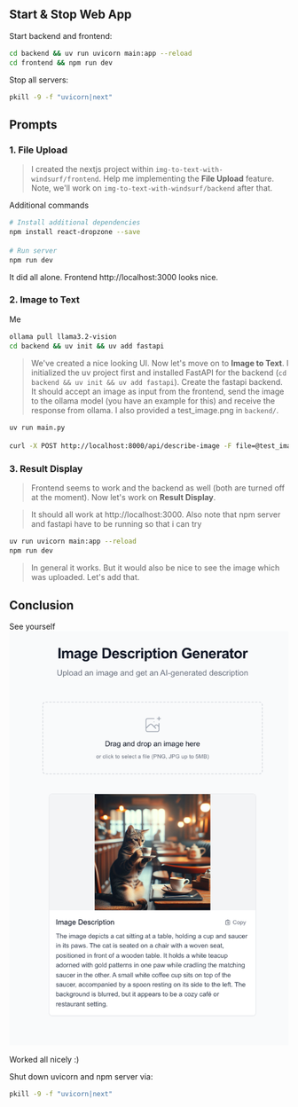 ## Start & Stop Web App

Start backend and frontend:
```bash
cd backend && uv run uvicorn main:app --reload
cd frontend && npm run dev
```

Stop all servers:
```bash
pkill -9 -f "uvicorn|next"
```

## Prompts
<!-- TODO: add prompts and additonal commands to /README.md later -->
### 1. File Upload

>I created the nextjs project within `img-to-text-with-windsurf/frontend`. Help me implementing the **File Upload** feature. Note, we'll work on `img-to-text-with-windsurf/backend` after that.

Additional commands
```bash
# Install additional dependencies
npm install react-dropzone --save

# Run server
npm run dev
```
It did all alone. Frontend http://localhost:3000 looks nice.

### 2. Image to Text
Me
```bash
ollama pull llama3.2-vision 
cd backend && uv init && uv add fastapi
```
>We've created a nice looking UI. Now let's move on to **Image to Text**. I initialized the uv project first and installed FastAPI for the backend (`cd backend && uv init && uv add fastapi`). Create the fastapi backend. It should accept an image as input from the frontend, send the image to the ollama model (you have an example for this) and receive the response from ollama. I also provided a test_image.png in `backend/`.

```bash
uv run main.py

curl -X POST http://localhost:8000/api/describe-image -F file=@test_image.png
```

### 3. Result Display
>Frontend seems to work and the backend as well (both are turned off at the moment). Now let's work on **Result Display**.

>It should all work at http://localhost:3000. Also note that npm server and fastapi have to be running so that i can try

```bash
uv run uvicorn main:app --reload
npm run dev
```

>In general it works. But it would also be nice to see the image which was uploaded. Let's add that.

## Conclusion
See yourself
![alt text](screenshot_webapp.png)


Worked all nicely :)

Shut down uvicorn and npm server via:
```bash
pkill -9 -f "uvicorn|next"
```
